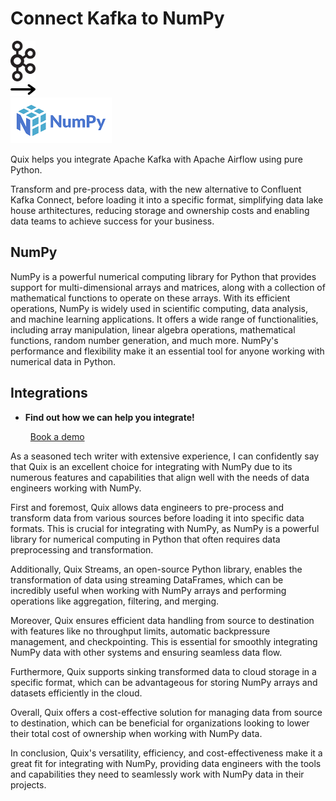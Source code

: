 # Connect Kafka to NumPy

<div class="connect-images cards blog-grid-card" markdown>
<div>
<img src="../images/kafka_logo.png" width="40px" />
</div>
<div>
<img src="../images/arrow.svg" width="40px" />
</div>
<div>
<img src="./images/numpy_1.jpg" />
</div>
</div>

Quix helps you integrate Apache Kafka with Apache Airflow using pure Python.

Transform and pre-process data, with the new alternative to Confluent Kafka Connect, before loading it into a specific format, simplifying data lake house arthitectures, reducing storage and ownership costs and enabling data teams to achieve success for your business.

## NumPy

NumPy is a powerful numerical computing library for Python that provides support for multi-dimensional arrays and matrices, along with a collection of mathematical functions to operate on these arrays. With its efficient operations, NumPy is widely used in scientific computing, data analysis, and machine learning applications. It offers a wide range of functionalities, including array manipulation, linear algebra operations, mathematical functions, random number generation, and much more. NumPy's performance and flexibility make it an essential tool for anyone working with numerical data in Python.

## Integrations

<div class="grid cards" markdown>

- __Find out how we can help you integrate!__

    <a class="md-button md-button--primary" href="https://share.hsforms.com/1iW0TmZzKQMChk0lxd_tGiw4yjw2?__hstc=175542013.2303933fbd746c0ac86d9ccbe9bc9100.1728383268831.1729603416735.1729620918855.31&__hssc=175542013.1.1729620918855&__hsfp=2132701734" target="_blank" style="margin:.5rem;">Book a demo</a>

</div>


As a seasoned tech writer with extensive experience, I can confidently say that Quix is an excellent choice for integrating with NumPy due to its numerous features and capabilities that align well with the needs of data engineers working with NumPy. 

First and foremost, Quix allows data engineers to pre-process and transform data from various sources before loading it into specific data formats. This is crucial for integrating with NumPy, as NumPy is a powerful library for numerical computing in Python that often requires data preprocessing and transformation. 

Additionally, Quix Streams, an open-source Python library, enables the transformation of data using streaming DataFrames, which can be incredibly useful when working with NumPy arrays and performing operations like aggregation, filtering, and merging.

Moreover, Quix ensures efficient data handling from source to destination with features like no throughput limits, automatic backpressure management, and checkpointing. This is essential for smoothly integrating NumPy data with other systems and ensuring seamless data flow.

Furthermore, Quix supports sinking transformed data to cloud storage in a specific format, which can be advantageous for storing NumPy arrays and datasets efficiently in the cloud.

Overall, Quix offers a cost-effective solution for managing data from source to destination, which can be beneficial for organizations looking to lower their total cost of ownership when working with NumPy data.

In conclusion, Quix's versatility, efficiency, and cost-effectiveness make it a great fit for integrating with NumPy, providing data engineers with the tools and capabilities they need to seamlessly work with NumPy data in their projects.

